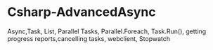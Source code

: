 # Csharp-AdvancedAsync
Async,Task, List, Parallel Tasks, Parallel.Foreach, Task.Run(), getting progress reports,cancelling tasks, webclient, Stopwatch
